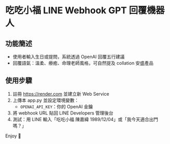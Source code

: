 
# 吃吃小福 LINE Webhook GPT 回覆機器人

## 功能簡述
- 使用者輸入生日或提問，系統透過 OpenAI 回覆五行建議
- 回覆語氣：溫柔、療癒、命理老師風格，可自然提及 collation 安盛產品

## 使用步驟
1. 註冊 https://render.com 並建立新 Web Service
2. 上傳本 app.py 並設定環境變數：
   - `OPENAI_API_KEY`：你的 OpenAI 金鑰
3. 將 webhook URL 貼回 LINE Developers 管理後台
4. 測試：用 LINE 輸入「吃吃小福 陳嘉緯 1989/12/04」或「我今天適合出門嗎？」

Enjoy 🎉
